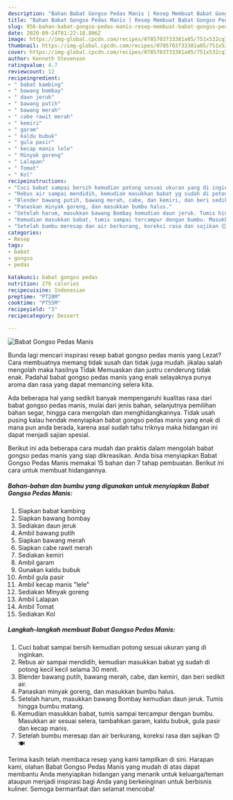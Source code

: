 ```yaml
---
description: "Bahan Babat Gongso Pedas Manis | Resep Membuat Babat Gongso Pedas Manis Yang Mudah Dan Praktis"
title: "Bahan Babat Gongso Pedas Manis | Resep Membuat Babat Gongso Pedas Manis Yang Mudah Dan Praktis"
slug: 956-bahan-babat-gongso-pedas-manis-resep-membuat-babat-gongso-pedas-manis-yang-mudah-dan-praktis
date: 2020-09-24T01:22:18.806Z
image: https://img-global.cpcdn.com/recipes/0785703733381a05/751x532cq70/babat-gongso-pedas-manis-foto-resep-utama.jpg
thumbnail: https://img-global.cpcdn.com/recipes/0785703733381a05/751x532cq70/babat-gongso-pedas-manis-foto-resep-utama.jpg
cover: https://img-global.cpcdn.com/recipes/0785703733381a05/751x532cq70/babat-gongso-pedas-manis-foto-resep-utama.jpg
author: Kenneth Stevenson
ratingvalue: 4.7
reviewcount: 12
recipeingredient:
- " babat kambing"
- " bawang bombay"
- " daun jeruk"
- " bawang putih"
- " bawang merah"
- " cabe rawit merah"
- " kemiri"
- " garam"
- " kaldu bubuk"
- " gula pasir"
- " kecap manis lele"
- " Minyak goreng"
- " Lalapan"
- " Tomat"
- " Kol"
recipeinstructions:
- "Cuci babat sampai bersih kemudian potong sesuai ukuran yang di inginkan."
- "Rebus air sampai mendidih, kemudian masukkan babat yg sudah di potong kecil kecil selama 30 menit."
- "Blender bawang putih, bawang merah, cabe, dan kemiri, dan beri sedikit air."
- "Panaskan minyak goreng, dan masukkan bumbu halus."
- "Setelah harum, masukkan bawang Bombay kemudian daun jeruk. Tumis hingga bumbu matang."
- "Kemudian masukkan babat, tumis sampai tercampur dengan bumbu. Masukkan air sesuai selera, tambahkan garam, kaldu bubuk, gula pasir dan kecap manis."
- "Setelah bumbu meresap dan air berkurang, koreksi rasa dan sajikan 😊🍽️"
categories:
- Resep
tags:
- babat
- gongso
- pedas

katakunci: babat gongso pedas 
nutrition: 276 calories
recipecuisine: Indonesian
preptime: "PT28M"
cooktime: "PT55M"
recipeyield: "3"
recipecategory: Dessert

---
```



![Babat Gongso Pedas Manis](https://img-global.cpcdn.com/recipes/0785703733381a05/751x532cq70/babat-gongso-pedas-manis-foto-resep-utama.jpg)

Bunda lagi mencari inspirasi resep babat gongso pedas manis yang Lezat? Cara membuatnya memang tidak susah dan tidak juga mudah. jikalau salah mengolah maka hasilnya Tidak Memuaskan dan justru cenderung tidak enak. Padahal babat gongso pedas manis yang enak selayaknya punya aroma dan rasa yang dapat memancing selera kita.

Ada beberapa hal yang sedikit banyak mempengaruhi kualitas rasa dari babat gongso pedas manis, mulai dari jenis bahan, selanjutnya pemilihan bahan segar, hingga cara mengolah dan menghidangkannya. Tidak usah pusing kalau hendak menyiapkan babat gongso pedas manis yang enak di mana pun anda berada, karena asal sudah tahu triknya maka hidangan ini dapat menjadi sajian spesial.




Berikut ini ada beberapa cara mudah dan praktis dalam mengolah babat gongso pedas manis yang siap dikreasikan. Anda bisa menyiapkan Babat Gongso Pedas Manis memakai 15 bahan dan 7 tahap pembuatan. Berikut ini cara untuk membuat hidangannya.

<!--inarticleads1-->

##### Bahan-bahan dan bumbu yang digunakan untuk menyiapkan Babat Gongso Pedas Manis:

1. Siapkan  babat kambing
1. Siapkan  bawang bombay
1. Sediakan  daun jeruk
1. Ambil  bawang putih
1. Siapkan  bawang merah
1. Siapkan  cabe rawit merah
1. Sediakan  kemiri
1. Ambil  garam
1. Gunakan  kaldu bubuk
1. Ambil  gula pasir
1. Ambil  kecap manis &#34;lele&#34;
1. Sediakan  Minyak goreng
1. Ambil  Lalapan
1. Ambil  Tomat
1. Sediakan  Kol




<!--inarticleads2-->

##### Langkah-langkah membuat Babat Gongso Pedas Manis:

1. Cuci babat sampai bersih kemudian potong sesuai ukuran yang di inginkan.
1. Rebus air sampai mendidih, kemudian masukkan babat yg sudah di potong kecil kecil selama 30 menit.
1. Blender bawang putih, bawang merah, cabe, dan kemiri, dan beri sedikit air.
1. Panaskan minyak goreng, dan masukkan bumbu halus.
1. Setelah harum, masukkan bawang Bombay kemudian daun jeruk. Tumis hingga bumbu matang.
1. Kemudian masukkan babat, tumis sampai tercampur dengan bumbu. Masukkan air sesuai selera, tambahkan garam, kaldu bubuk, gula pasir dan kecap manis.
1. Setelah bumbu meresap dan air berkurang, koreksi rasa dan sajikan 😊🍽️




Terima kasih telah membaca resep yang kami tampilkan di sini. Harapan kami, olahan Babat Gongso Pedas Manis yang mudah di atas dapat membantu Anda menyiapkan hidangan yang menarik untuk keluarga/teman ataupun menjadi inspirasi bagi Anda yang berkeinginan untuk berbisnis kuliner. Semoga bermanfaat dan selamat mencoba!
